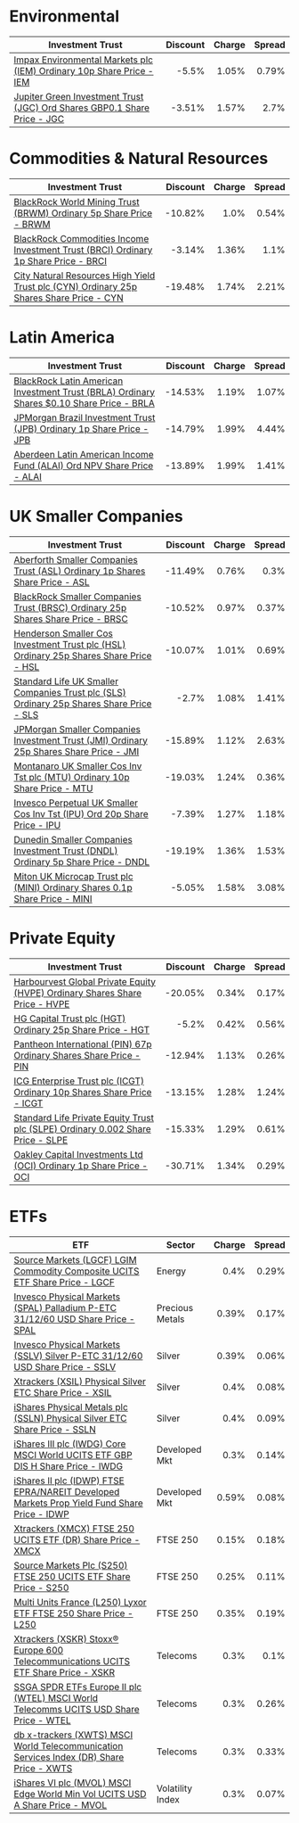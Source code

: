 # Environmental
| Investment Trust | Discount | Charge | Spread |
| ---------------- | --------:| ------:| ------:|
|[Impax Environmental Markets plc (IEM) Ordinary 10p Share Price - IEM](http://www.hl.co.uk/shares/shares-search-results/3123249 "Link")|-5.5%|1.05%|0.79%|
|[Jupiter Green Investment Trust (JGC) Ord Shares GBP0.1 Share Price - JGC](http://www.hl.co.uk/shares/shares-search-results/B120GL7 "Link")|-3.51%|1.57%|2.7%|
# Commodities & Natural Resources
| Investment Trust | Discount | Charge | Spread |
| ---------------- | --------:| ------:| ------:|
|[BlackRock World Mining Trust (BRWM) Ordinary 5p Share Price - BRWM](http://www.hl.co.uk/shares/shares-search-results/0577485 "Link")|-10.82%|1.0%|0.54%|
|[BlackRock Commodities Income Investment Trust (BRCI) Ordinary 1p Share Price - BRCI](http://www.hl.co.uk/shares/shares-search-results/B0N8MF9 "Link")|-3.14%|1.36%|1.1%|
|[City Natural Resources High Yield Trust plc (CYN) Ordinary 25p Shares Share Price - CYN](http://www.hl.co.uk/shares/shares-search-results/0035392 "Link")|-19.48%|1.74%|2.21%|
# Latin America
| Investment Trust | Discount | Charge | Spread |
| ---------------- | --------:| ------:| ------:|
|[BlackRock Latin American Investment Trust (BRLA) Ordinary Shares $0.10 Share Price - BRLA](http://www.hl.co.uk/shares/shares-search-results/0505840 "Link")|-14.53%|1.19%|1.07%|
|[JPMorgan Brazil Investment Trust (JPB) Ordinary 1p Share Price - JPB](http://www.hl.co.uk/shares/shares-search-results/B602HS4 "Link")|-14.79%|1.99%|4.44%|
|[Aberdeen Latin American Income Fund (ALAI) Ord NPV Share Price - ALAI](http://www.hl.co.uk/shares/shares-search-results/B44ZTP6 "Link")|-13.89%|1.99%|1.41%|
# UK Smaller Companies
| Investment Trust | Discount | Charge | Spread |
| ---------------- | --------:| ------:| ------:|
|[Aberforth Smaller Companies Trust (ASL) Ordinary 1p Shares Share Price - ASL](http://www.hl.co.uk/shares/shares-search-results/0006655 "Link")|-11.49%|0.76%|0.3%|
|[BlackRock Smaller Companies Trust (BRSC) Ordinary 25p Shares Share Price - BRSC](http://www.hl.co.uk/shares/shares-search-results/0643610 "Link")|-10.52%|0.97%|0.37%|
|[Henderson Smaller Cos Investment Trust plc (HSL) Ordinary 25p Shares Share Price - HSL](http://www.hl.co.uk/shares/shares-search-results/0906506 "Link")|-10.07%|1.01%|0.69%|
|[Standard Life UK Smaller Companies Trust plc (SLS) Ordinary 25p Shares Share Price - SLS](http://www.hl.co.uk/shares/shares-search-results/0295958 "Link")|-2.7%|1.08%|1.41%|
|[JPMorgan Smaller Companies Investment Trust (JMI) Ordinary 25p Shares Share Price - JMI](http://www.hl.co.uk/shares/shares-search-results/0741600 "Link")|-15.89%|1.12%|2.63%|
|[Montanaro UK Smaller Cos Inv Tst plc (MTU) Ordinary 10p Share Price - MTU](http://www.hl.co.uk/shares/shares-search-results/0600756 "Link")|-19.03%|1.24%|0.36%|
|[Invesco Perpetual UK Smaller Cos Inv Tst (IPU) Ord 20p Share Price - IPU](http://www.hl.co.uk/shares/shares-search-results/B1FL3C7 "Link")|-7.39%|1.27%|1.18%|
|[Dunedin Smaller Companies Investment Trust (DNDL) Ordinary 5p Share Price - DNDL](http://www.hl.co.uk/shares/shares-search-results/B1GCL25 "Link")|-19.19%|1.36%|1.53%|
|[Miton UK Microcap Trust plc (MINI) Ordinary Shares 0.1p Share Price - MINI](http://www.hl.co.uk/shares/shares-search-results/BWFGQ08 "Link")|-5.05%|1.58%|3.08%|
# Private Equity
| Investment Trust | Discount | Charge | Spread |
| ---------------- | --------:| ------:| ------:|
|[Harbourvest Global Private Equity (HVPE) Ordinary Shares Share Price - HVPE](http://www.hl.co.uk/shares/shares-search-results/BR30MJ8 "Link")|-20.05%|0.34%|0.17%|
|[HG Capital Trust plc (HGT) Ordinary 25p Share Price - HGT](http://www.hl.co.uk/shares/shares-search-results/0392105 "Link")|-5.2%|0.42%|0.56%|
|[Pantheon International (PIN) 67p Ordinary Shares Share Price - PIN](http://www.hl.co.uk/shares/shares-search-results/0414850 "Link")|-12.94%|1.13%|0.26%|
|[ICG Enterprise Trust plc (ICGT) Ordinary 10p Shares Share Price - ICGT](http://www.hl.co.uk/shares/shares-search-results/0329200 "Link")|-13.15%|1.28%|1.24%|
|[Standard Life Private Equity Trust plc (SLPE) Ordinary 0.002 Share Price - SLPE](http://www.hl.co.uk/shares/shares-search-results/3047468 "Link")|-15.33%|1.29%|0.61%|
|[Oakley Capital Investments Ltd (OCI) Ordinary 1p Share Price - OCI](http://www.hl.co.uk/shares/shares-search-results/B23DL39 "Link")|-30.71%|1.34%|0.29%|
# ETFs
| ETF | Sector | Charge | Spread |
| --- | ------ | ------:| ------:|
|[Source Markets (LGCF) LGIM Commodity Composite UCITS ETF Share Price - LGCF](http://www.hl.co.uk/shares/shares-search-results/B6TMFC5 "Source Markets (LGCF) LGIM Commodity Composite UCITS ETF Share Price - LGCF")| Energy|0.4%|0.29%|
|[Invesco Physical Markets (SPAL) Palladium P-ETC 31/12/60 USD Share Price - SPAL](http://www.hl.co.uk/shares/shares-search-results/B40K2X4 "Invesco Physical Markets (SPAL) Palladium P-ETC 31/12/60 USD Share Price - SPAL")| Precious Metals|0.39%|0.17%|
|[Invesco Physical Markets (SSLV) Silver P-ETC 31/12/60 USD Share Price - SSLV](http://www.hl.co.uk/shares/shares-search-results/B66SS94 "Invesco Physical Markets (SSLV) Silver P-ETC 31/12/60 USD Share Price - SSLV")| Silver|0.39%|0.06%|
|[Xtrackers (XSIL) Physical Silver ETC Share Price - XSIL](http://www.hl.co.uk/shares/shares-search-results/B57Y946 "Xtrackers (XSIL) Physical Silver ETC Share Price - XSIL")| Silver|0.4%|0.08%|
|[iShares Physical Metals plc (SSLN) Physical Silver ETC Share Price - SSLN](http://www.hl.co.uk/shares/shares-search-results/B425ZM7 "iShares Physical Metals plc (SSLN) Physical Silver ETC Share Price - SSLN")| Silver|0.4%|0.09%|
|[iShares III plc (IWDG) Core MSCI World UCITS ETF GBP DIS H Share Price - IWDG](http://www.hl.co.uk/shares/shares-search-results/BD45YS7 "iShares III plc (IWDG) Core MSCI World UCITS ETF GBP DIS H Share Price - IWDG")| Developed Mkt|0.3%|0.14%|
|[iShares II plc (IDWP) FTSE EPRA/NAREIT Developed Markets Prop Yield Fund Share Price - IDWP](http://www.hl.co.uk/shares/shares-search-results/B1G53G2 "iShares II plc (IDWP) FTSE EPRA/NAREIT Developed Markets Prop Yield Fund Share Price - IDWP")| Developed Mkt|0.59%|0.08%|
|[Xtrackers (XMCX) FTSE 250 UCITS ETF (DR) Share Price - XMCX](http://www.hl.co.uk/shares/shares-search-results/B1WK0B5 "Xtrackers (XMCX) FTSE 250 UCITS ETF (DR) Share Price - XMCX")| FTSE 250|0.15%|0.18%|
|[Source Markets Plc (S250) FTSE 250 UCITS ETF Share Price - S250](http://www.hl.co.uk/shares/shares-search-results/B3X5BN2 "Source Markets Plc (S250) FTSE 250 UCITS ETF Share Price - S250")| FTSE 250|0.25%|0.11%|
|[Multi Units France (L250) Lyxor ETF FTSE 250 Share Price - L250](http://www.hl.co.uk/shares/shares-search-results/B1WMNV2 "Multi Units France (L250) Lyxor ETF FTSE 250 Share Price - L250")| FTSE 250|0.35%|0.19%|
|[Xtrackers (XSKR) Stoxx® Europe 600 Telecommunications UCITS ETF Share Price - XSKR](http://www.hl.co.uk/shares/shares-search-results/B39DXF6 "Xtrackers (XSKR) Stoxx® Europe 600 Telecommunications UCITS ETF Share Price - XSKR")| Telecoms|0.3%|0.1%|
|[SSGA SPDR ETFs Europe II plc (WTEL) MSCI World Telecomms UCITS USD Share Price - WTEL](http://www.hl.co.uk/shares/shares-search-results/BYYW162 "SSGA SPDR ETFs Europe II plc (WTEL) MSCI World Telecomms UCITS USD Share Price - WTEL")| Telecoms|0.3%|0.26%|
|[db x-trackers (XWTS) MSCI World Telecommunication Services Index (DR) Share Price - XWTS](http://www.hl.co.uk/shares/shares-search-results/BDGSVF0 "db x-trackers (XWTS) MSCI World Telecommunication Services Index (DR) Share Price - XWTS")| Telecoms|0.3%|0.33%|
|[iShares VI plc (MVOL) MSCI Edge World Min Vol UCITS USD A Share Price - MVOL](http://www.hl.co.uk/shares/shares-search-results/B8FHGS1 "iShares VI plc (MVOL) MSCI Edge World Min Vol UCITS USD A Share Price - MVOL")| Volatility Index|0.3%|0.07%|
